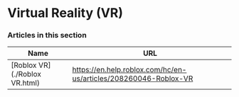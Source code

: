 # Virtual Reality (VR)  
### Articles in this section
Name|URL
-|-
[Roblox VR](./Roblox VR.html) |https://en.help.roblox.com/hc/en-us/articles/208260046-Roblox-VR